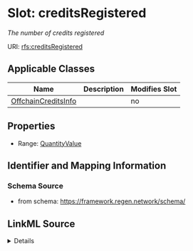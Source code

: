 

# Slot: creditsRegistered


_The number of credits registered_



URI: [rfs:creditsRegistered](https://framework.regen.network/schema/creditsRegistered)



<!-- no inheritance hierarchy -->





## Applicable Classes

| Name | Description | Modifies Slot |
| --- | --- | --- |
| [OffchainCreditsInfo](OffchainCreditsInfo.md) |  |  no  |







## Properties

* Range: [QuantityValue](QuantityValue.md)





## Identifier and Mapping Information







### Schema Source


* from schema: https://framework.regen.network/schema/




## LinkML Source

<details>
```yaml
name: creditsRegistered
description: The number of credits registered
from_schema: https://framework.regen.network/schema/
rank: 1000
alias: creditsRegistered
owner: OffchainCreditsInfo
domain_of:
- OffchainCreditsInfo
range: QuantityValue

```
</details>